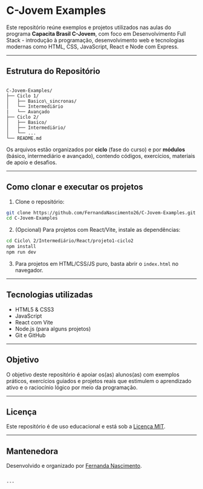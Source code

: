 # C-Jovem Examples

Este repositório reúne exemplos e projetos utilizados nas aulas do programa **Capacita Brasil C-Jovem**, com foco em Desenvolvimento Full Stack - introdução à programação, desenvolvimento web e tecnologias modernas como HTML, CSS, JavaScript, React e Node com Express.

---

## Estrutura do Repositório

```

C-Jovem-Examples/
├── Ciclo 1/
│   ├── Basico\_sincronas/
│   └── Intermediário
|   └── Avançado
├── Ciclo 2/
│   ├── Basico/
│   ├── Intermediário/
│   └── ...
└── README.md

````

Os arquivos estão organizados por **ciclo** (fase do curso) e por **módulos** (básico, intermediário e avançado), contendo códigos, exercícios, materiais de apoio e desafios.

---

## Como clonar e executar os projetos

1. Clone o repositório:
```bash
git clone https://github.com/FernandaNascimento26/C-Jovem-Examples.git
cd C-Jovem-Examples
````

2. (Opcional) Para projetos com React/Vite, instale as dependências:

```bash
cd Ciclo\ 2/Intermediário/React/projeto1-ciclo2
npm install
npm run dev
```

3. Para projetos em HTML/CSS/JS puro, basta abrir o `index.html` no navegador.

---

## Tecnologias utilizadas

* HTML5 & CSS3
* JavaScript
* React com Vite
* Node.js (para alguns projetos)
* Git e GitHub

---

## Objetivo

O objetivo deste repositório é apoiar os(as) alunos(as) com exemplos práticos, exercícios guiados e projetos reais que estimulem o aprendizado ativo e o raciocínio lógico por meio da programação.

---

## Licença

Este repositório é de uso educacional e está sob a [Licença MIT](LICENSE).

---

## Mantenedora

Desenvolvido e organizado por [Fernanda Nascimento](https://github.com/FernandaNascimento26).

```

---
